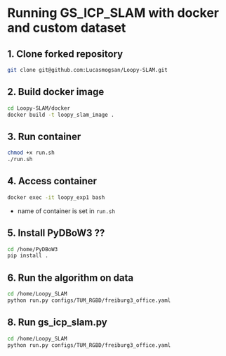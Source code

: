 # Running GS_ICP_SLAM with docker and custom dataset

## 1. Clone forked repository
```bash
git clone git@github.com:Lucasmogsan/Loopy-SLAM.git
```

## 2. Build docker image
```bash
cd Loopy-SLAM/docker
docker build -t loopy_slam_image .
```

## 3. Run container
```bash
chmod +x run.sh
./run.sh
```

## 4. Access container
```bash
docker exec -it loopy_exp1 bash
```
- name of container is set in `run.sh`

## 5. Install PyDBoW3 ??
```bash
cd /home/PyDBoW3
pip install . 
```

## 6. Run the algorithm on data
```bash
cd /home/Loopy_SLAM
python run.py configs/TUM_RGBD/freiburg3_office.yaml
```

## 8. Run gs_icp_slam.py
```bash
cd /home/Loopy_SLAM
python run.py configs/TUM_RGBD/freiburg3_office.yaml
```